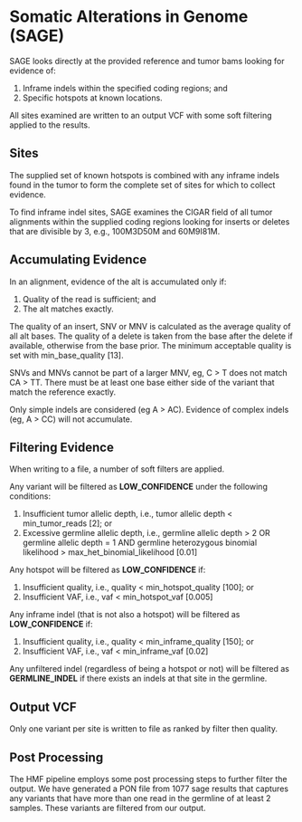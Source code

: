 
# Somatic Alterations in Genome (SAGE)

SAGE looks directly at the provided reference and tumor bams looking for evidence of:
1. Inframe indels within the specified coding regions; and
2. Specific hotspots at known locations.

All sites examined are written to an output VCF with some soft filtering applied to the results.  

## Sites
The supplied set of known hotspots is combined with any inframe indels found in the tumor to form the complete set of sites for which to collect evidence. 

To find inframe indel sites, SAGE examines the CIGAR field of all tumor alignments within the supplied coding regions looking for inserts or deletes that are divisible by 3, e.g., 100M3D50M and 60M9I81M.

## Accumulating Evidence
In an alignment, evidence of the alt is accumulated only if:
1. Quality of the read is sufficient; and
2. The alt matches exactly. 

The quality of an insert, SNV or MNV is calculated as the average quality of all alt bases. The quality of a delete is taken from the base after the delete if available, otherwise from the base prior. The minimum acceptable quality is set with min_base_quality [13].

SNVs and MNVs cannot be part of a larger MNV, eg, C > T does not match CA > TT. There must be at least one base either side of the variant that match the reference exactly. 

Only simple indels are considered (eg A > AC). Evidence of complex indels (eg, A > CC) will not accumulate. 

## Filtering Evidence
When writing to a file, a number of soft filters are applied. 

Any variant will be filtered as **LOW_CONFIDENCE** under the following conditions:
1. Insufficient tumor allelic depth, i.e., tumor allelic depth < min_tumor_reads [2]; or
2. Excessive germline allelic depth, i.e., germline allelic depth > 2 OR germline allelic depth = 1 AND germline heterozygous binomial likelihood > max_het_binomial_likelihood [0.01]

Any hotspot will be filtered as **LOW_CONFIDENCE** if:
1. Insufficient quality, i.e., quality < min_hotspot_quality [100]; or
2. Insufficient VAF, i.e., vaf < min_hotspot_vaf [0.005]

Any inframe indel (that is not also a hotspot) will be filtered as **LOW_CONFIDENCE** if:
1. Insufficient quality, i.e., quality < min_inframe_quality [150]; or
2. Insufficient VAF, i.e., vaf < min_inframe_vaf [0.02]

Any unfiltered indel (regardless of being a hotspot or not) will be filtered as **GERMLINE_INDEL** if there exists an indels at that site in the germline. 

## Output VCF
Only one variant per site is written to file as ranked by filter then quality.


## Post Processing
The HMF pipeline employs some post processing steps to further filter the output. We have generated a PON file from 1077 sage results that captures any variants that have more than one read in the germline of at least 2 samples. These variants are filtered from our output.

 